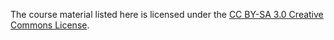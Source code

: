 The course material listed here is licensed under the [CC BY-SA 3.0 Creative Commons License](https://creativecommons.org/licenses/by-sa/3.0/us/).
